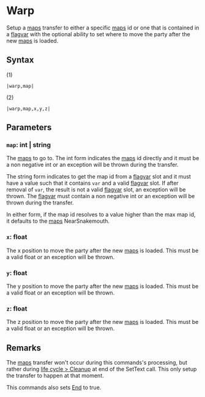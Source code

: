 # Warp

Setup a [maps](../../../Enums%20and%20IDs/Maps.md) transfer to either a specific [maps](../../../Enums%20and%20IDs/Maps.md) id or one that is contained in a [flagvar](../../../Flags%20arrays/flagvar.md) with the optional ability to set where to move the party after the new [maps](../../../Enums%20and%20IDs/Maps.md) is loaded.

## Syntax

(1)

````
|warp,map|
````

(2)

````
|warp,map,x,y,z|
````

## Parameters

### `map`: int | string

The [maps](../../../Enums%20and%20IDs/Maps.md) to go to. The int form indicates the [maps](../../../Enums%20and%20IDs/Maps.md) id directly and it must be a non negative int or an exception will be thrown during the transfer. 

The string form indicates to get the map id from a [flagvar](../../../Flags%20arrays/flagvar.md) slot and it must have a value such that it contains `var` and a valid [flagvar](../../../Flags%20arrays/flagvar.md) slot. If after removal of `var`, the result is not a valid [flagvar](../../../Flags%20arrays/flagvar.md) slot, an exception will be thrown. The [flagvar](../../../Flags%20arrays/flagvar.md) must contain a non negative int or an exception will be thrown during the transfer.

In either form, if the map id resolves to a value higher than the max map id, it defaults to the [maps](../../../Enums%20and%20IDs/Maps.md) NearSnakemouth.

### `x`: float

The x position to move the party after the new [maps](../../../Enums%20and%20IDs/Maps.md) is loaded. This must be a valid float or an exception will be thrown.

### `y`: float

The y position to move the party after the new [maps](../../../Enums%20and%20IDs/Maps.md) is loaded. This must be a valid float or an exception will be thrown.

### `z`: float

The z position to move the party after the new [maps](../../../Enums%20and%20IDs/Maps.md) is loaded. This must be a valid float or an exception will be thrown.

## Remarks

The [maps](../../../Enums%20and%20IDs/Maps.md) transfer won't occur during this commands's processing, but rather during [life cycle > Cleanup](../../life%20cycle.md#cleanup) at end of the SetText call. This only setup the transfer to happen at that moment.

This commands also sets [End](End.md) to true.
